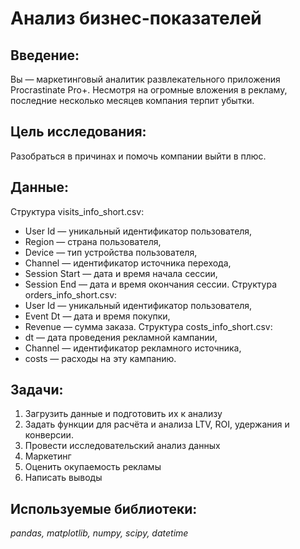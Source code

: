#  Анализ бизнес-показателей
## Введение:
Вы — маркетинговый аналитик развлекательного приложения Procrastinate Pro+. Несмотря на огромные вложения в рекламу, последние несколько месяцев компания терпит убытки.

## Цель исследования:
Разобраться в причинах и помочь компании выйти в плюс.

## Данные:

Структура visits_info_short.csv:
  - User Id — уникальный идентификатор пользователя,
  - Region — страна пользователя,
  - Device — тип устройства пользователя,
  - Channel — идентификатор источника перехода,
  - Session Start — дата и время начала сессии,
  - Session End — дата и время окончания сессии.
Структура orders_info_short.csv:
  - User Id — уникальный идентификатор пользователя,
  - Event Dt — дата и время покупки,
  - Revenue — сумма заказа.
Структура costs_info_short.csv:
  -  dt — дата проведения рекламной кампании,
  -  Channel — идентификатор рекламного источника,
  -  costs — расходы на эту кампанию.

## Задачи:
1. Загрузить данные и подготовить их к анализу
2. Задать функции для расчёта и анализа LTV, ROI, удержания и конверсии.
3. Провести исследовательский анализ данных
4. Маркетинг
5. Оценить окупаемость рекламы
6. Написать выводы


## Используемые библиотеки:
  *pandas, matplotlib, numpy, scipy, datetime*

 
